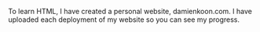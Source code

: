 To learn HTML, I have created a personal website, damienkoon.com. I have uploaded each deployment of my website so you can see my progress. 
